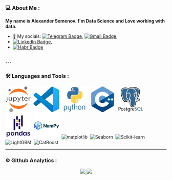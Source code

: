 ### :computer: About Me :
**My name is Alexander Semenov.** 
**I'm Data Science and Love working with data.**

- :iphone: My socials: [![Telegram Badge](https://img.shields.io/badge/-Telegram-blue?style=flat&logo=Telegram&logoColor=white)](https://t.me/Ptolemey_f/), [![Gmail Badge](https://img.shields.io/badge/-Gmail-white?style=flat&logo=Gmail&logoColor=black)](https://ptolemeyf@gmail.com),
- [![LinkedIn Badge](https://img.shields.io/badge/-LinkedIn-blue?style=flat&logo=LinkedIn&logoColor=white)](https://www.linkedin.com/in/----/), 
- [![Habr Badge](https://img.shields.io/badge/-Habr-9cf?style=flat&logo=Habr&logoColor=white)](https://habr.com/ru/users/----/)
 
 <div id="counter" align="center">
<img src="https://komarev.com/ghpvc/?username=Ptolemey98&style=flat-square&color=blue" alt=""/>
</div>
---

### :hammer_and_wrench: Languages and Tools :
<div>  
    <img src="https://github.com/devicons/devicon/blob/master/icons/jupyter/jupyter-original-wordmark.svg" title="Jupyter" alt="Jupyter" width="80" height="80"/>&nbsp;
  <img src="https://github.com/devicons/devicon/blob/master/icons/vscode/vscode-original.svg" title="Vscode" alt="Vscode" width="80" height="80"/>&nbsp;
  <img src="https://github.com/devicons/devicon/blob/master/icons/python/python-original-wordmark.svg" title="Python" alt="Python" width="80" height="80"/>&nbsp;
  <img src="https://github.com/devicons/devicon/blob/master/icons/cplusplus/cplusplus-original.svg" title="C++" alt="C++" width="80" height="80"/>&nbsp;
  <img src="https://github.com/devicons/devicon/blob/master/icons/postgresql/postgresql-original-wordmark.svg" title="PostgreSQL" alt="PostgreSQL" width="80" height="80"/>&nbsp;
  <img src="https://github.com/devicons/devicon/blob/master/icons/pandas/pandas-original-wordmark.svg" title="Pandas" alt="Pandas" width="80" height="80"/>&nbsp;
  <img src="https://github.com/devicons/devicon/blob/master/icons/numpy/numpy-original-wordmark.svg" title="Numpy" alt="Numpy" width="80" height="80"/>&nbsp;
  <img src="https://upload.wikimedia.org/wikipedia/commons/0/01/Created_with_Matplotlib-logo.svg" title="matplotlib" alt="matplotlib" width="80" height="80"/>&nbsp;
  <img src="https://seaborn.pydata.org/_images/logo-tall-lightbg.svg" title="Seaborn" alt="Seaborn" width="80" height="80"/>&nbsp;
  <img src="https://upload.wikimedia.org/wikipedia/commons/0/05/Scikit_learn_logo_small.svg" title="Scikit-learn" alt="Scikit-learn" width="80" height="80"/>&nbsp;
  <img src="https://lightgbm.readthedocs.io/en/v3.3.2/_images/LightGBM_logo_black_text.svg" title="LightGBM" alt="LightGBM" width="80" height="80"/>&nbsp;
  <img src="https://upload.wikimedia.org/wikipedia/commons/c/cc/CatBoostLogo.png" title="CatBoost" alt="CatBoost" width="80" height="80"/>&nbsp;
</div>

---

### :gear: Github Analytics :
<p align="center">
  <a href="https://github.com/Ptolemey98/">
    <img height="150em" src="https://github-readme-stats.vercel.app/api?username=Ptolemey98&show_icons=true&theme=dracula"/>
    <img height="150em" src="https://github-readme-stats.vercel.app/api/top-langs/?username=Ptolemey98&layout=compact&theme=dracula"/>
  </a>
</p>
